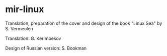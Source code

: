 # mir-linux
Translation, preparation of the cover and design of the book "Linux Sea" by S. Vermeulen

Translation: G. Kerimbekov 

Design of Russian version: S. Bookman
